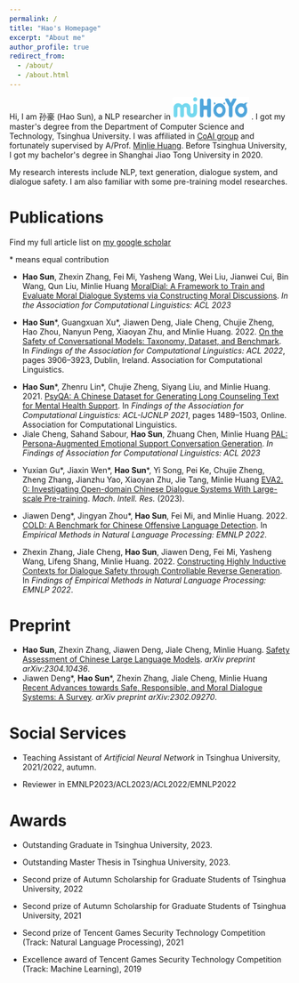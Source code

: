 ```yaml
---
permalink: /
title: "Hao's Homepage"
excerpt: "About me"
author_profile: true
redirect_from: 
  - /about/
  - /about.html
---
```


Hi, I am 孙豪 (Hao Sun), a NLP researcher in <img src="../images/mihoyo_logo.svg" alt="mihoyo_logo" style="zoom:17.7%;" /> . I got my master's degree from the Department of Computer Science and Technology, Tsinghua University. I was affiliated in [CoAI group](http://coai.cs.tsinghua.edu.cn/) and fortunately supervised by A/Prof. [Minlie Huang](http://coai.cs.tsinghua.edu.cn/hml). Before Tsinghua University, I got my bachelor's degree in Shanghai Jiao Tong University in 2020.

My research interests include NLP,  text generation, dialogue system, and dialogue safety. I am also familiar with some pre-training model researches.



Publications
======

Find my full article list on [my google scholar](https://scholar.google.com/citations?user=aU0XTgUAAAAJ&hl=en)

\* means equal contribution

* **Hao Sun**, Zhexin Zhang, Fei Mi, Yasheng Wang, Wei Liu, Jianwei Cui, Bin Wang, Qun Liu, Minlie Huang [MoralDial: A Framework to Train and Evaluate Moral Dialogue Systems via Constructing Moral Discussions](https://arxiv.org/abs/2212.10720).  *In the Association for Computational Linguistics: ACL 2023*

* **Hao Sun**\*, Guangxuan Xu\*, Jiawen Deng, Jiale Cheng, Chujie Zheng, Hao Zhou, Nanyun Peng, Xiaoyan Zhu, and Minlie Huang. 2022. [On the Safety of Conversational Models: Taxonomy, Dataset, and Benchmark](https://aclanthology.org/2022.findings-acl.308). In *Findings of the Association for Computational Linguistics: ACL 2022*, pages 3906–3923, Dublin, Ireland. Association for Computational Linguistics.

- **Hao Sun**\*, Zhenru Lin\*, Chujie Zheng, Siyang Liu, and Minlie Huang. 2021. [PsyQA: A Chinese Dataset for Generating Long Counseling Text for Mental Health Support](https://aclanthology.org/2021.findings-acl.130). In *Findings of the Association for Computational Linguistics: ACL-IJCNLP 2021*, pages 1489–1503, Online. Association for Computational Linguistics.
- Jiale Cheng, Sahand Sabour, **Hao Sun**, Zhuang Chen, Minlie Huang [PAL: Persona-Augmented Emotional Support Conversation Generation](https://arxiv.org/abs/2212.09235). *In Findings of Association for Computational Linguistics: ACL 2023*

* Yuxian Gu\*, Jiaxin Wen\*, **Hao Sun**\*, Yi Song, Pei Ke, Chujie Zheng, Zheng Zhang, Jianzhu Yao, Xiaoyan Zhu, Jie Tang, Minlie Huang [EVA2. 0: Investigating Open-domain Chinese Dialogue Systems With Large-scale Pre-training](https://arxiv.org/abs/2203.09313). *Mach. Intell. Res.* (2023).

* Jiawen Deng\*, Jingyan Zhou\*, **Hao Sun**, Fei Mi, and Minlie Huang. 2022. [COLD: A Benchmark for Chinese Offensive Language Detection](https://arxiv.org/abs/2201.06025). In *Empirical Methods in Natural Language Processing: EMNLP 2022*.
* Zhexin Zhang, Jiale Cheng, **Hao Sun**, Jiawen Deng, Fei Mi, Yasheng Wang, Lifeng Shang, Minlie Huang. 2022. [Constructing Highly Inductive Contexts for Dialogue Safety through Controllable Reverse Generation](https://arxiv.org/abs/2212.01810). In *Findings of Empirical Methods in Natural Language Processing: EMNLP 2022*.

Preprint
======
* **Hao Sun**, Zhexin Zhang, Jiawen Deng, Jiale Cheng, Minlie Huang. [Safety Assessment of Chinese Large Language Models](https://arxiv.org/abs/2304.10436). *arXiv preprint arXiv:2304.10436*.
* Jiawen Deng*, **Hao Sun**\*, Zhexin Zhang, Jiale Cheng, Minlie Huang [Recent Advances towards Safe, Responsible, and Moral Dialogue Systems: A Survey](https://arxiv.org/abs/2302.09270). *arXiv preprint arXiv:2302.09270*.



# Social Services

* Teaching Assistant of *Artificial Neural Network* in Tsinghua University, 2021/2022, autumn.

* Reviewer in EMNLP2023/ACL2023/ACL2022/EMNLP2022


# Awards

* Outstanding Graduate in Tsinghua University, 2023.

* Outstanding Master Thesis in Tsinghua University, 2023.

* Second prize of Autumn Scholarship for Graduate Students of Tsinghua University, 2022

* Second prize of Autumn Scholarship for Graduate Students of Tsinghua University, 2021

* Second prize of Tencent Games Security Technology Competition (Track: Natural Language Processing), 2021

* Excellence award of Tencent Games Security Technology Competition (Track: Machine Learning), 2019

